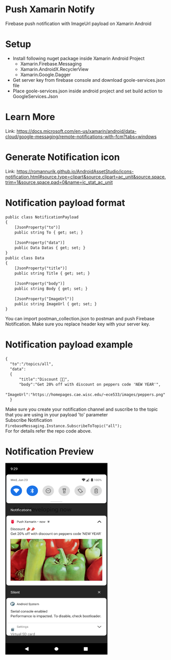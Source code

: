 # Push Xamarin Notify
Firebase push notification with ImageUrl payload on Xamarin Android

# Setup
* Install following nuget package inside Xamarin Android Project
  * Xamarin.Firebase.Messaging
  * Xamarin.AndroidX.RecyclerView
  * Xamarin.Google.Dagger
* Get server key from firebase console and download goole-services.json file
* Place goole-services.json inside android project and set build action to GoogleServices.Json

# Learn More 
Link: https://docs.microsoft.com/en-us/xamarin/android/data-cloud/google-messaging/remote-notifications-with-fcm?tabs=windows

# Generate Notification icon 
Link: https://romannurik.github.io/AndroidAssetStudio/icons-notification.html#source.type=clipart&source.clipart=ac_unit&source.space.trim=1&source.space.pad=0&name=ic_stat_ac_unit

# Notification payload format

    public class NotificationPayload
    {
        [JsonProperty("to")]
        public string To { get; set; }

        [JsonProperty("data")]
        public Data Datas { get; set; }
    }
    public class Data
    {
        [JsonProperty("title")]
        public string Title { get; set; }

        [JsonProperty("body")]
        public string Body { get; set; }

        [JsonProperty("ImageUrl")]
        public string ImageUrl { get; set; }
    }
    
  You can import postman_collection.json to postman and push Firebase Notification. Make sure you replace header key with your server key.
  
  # Notification payload example
    {
      "to":"/topics/all",
      "data":
      {
          "title":"Discount 📣📣",
          "body":"Get 20% off with discount on peppers code 'NEW YEAR'",
          "ImageUrl":"https://homepages.cae.wisc.edu/~ece533/images/peppers.png"
      }
  
  Make sure you create your notification channel and suscribe to the topic that you are using in your payload 'to' parameter </br>
  Subscribe Notification ` FirebaseMessaging.Instance.SubscribeToTopic("all");` </br>
  For for details refer the repo code above.
  
 # Notification Preview
 <img  src="Screenshot/Screenshot_1624419850.png" width="320" height="600"> </br>
 
